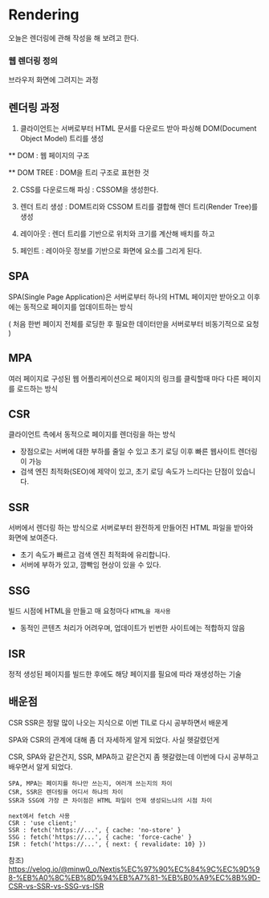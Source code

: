 # Rendering

오늘은 렌더링에 관해 작성을 해 보려고 한다.

### 웹 렌더링 정의

브라우저 화면에 그려지는 과정

## 렌더링 과정

1. 클라이언트는 서버로부터 HTML 문서를 다운로드 받아 파싱해
   DOM(Document Object Model) 트리를 생성

\*\* DOM : 웹 페이지의 구조

\*\* DOM TREE : DOM을 트리 구조로 표현한 것

2. CSS를 다운로드해 파싱 : CSSOM을 생성한다.

3. 렌더 트리 생성 : DOM트리와 CSSOM 트리를 결합해 렌더 트리(Render Tree)를 생성

4. 레이아웃 : 렌더 트리를 기반으로 위치와 크기를 계산해 배치를 하고

5. 페인트 : 레이아웃 정보를 기반으로 화면에 요소를 그리게 된다.

## SPA

SPA(Single Page Application)은 서버로부터 하나의 HTML 페이지만 받아오고 이후에는 동적으로 페이지를 업데이트하는 방식

( 처음 한번 페이지 전체를 로딩한 후 필요한 데이터만을 서버로부터 비동기적으로 요청 )

## MPA

여러 페이지로 구성된 웹 어플리케이션으로 페이지의 링크를 클릭할때 마다 다른 페이지를 로드하는 방식

## CSR

클라이언트 측에서 동적으로 페이지를 렌더링을 하는 방식

- 장점으로는 서버에 대한 부하를 줄일 수 있고 초기 로딩 이후 빠른 웹사이트 렌더링이 가능
- 검색 엔진 최적화(SEO)에 제약이 있고, 초기 로딩 속도가 느리다는 단점이 있습니다.

## SSR

서버에서 렌더링 하는 방식으로 서버로부터 완전하게 만들어진 HTML 파일을 받아와 화면에 보여준다.

- 초기 속도가 빠르고 검색 엔진 최적화에 유리합니다.
- 서버에 부하가 있고, 깜빡임 현상이 있을 수 있다.

## SSG

빌드 시점에 HTML을 만들고 매 요청마다 `HTML을 재사용`

- 동적인 콘텐츠 처리가 어려우며, 업데이트가 빈번한 사이트에는 적합하지 않음

## ISR

정적 생성된 페이지를 빌드한 후에도 해당 페이지를 필요에 따라 재생성하는 기술

## 배운점

CSR SSR은 정말 많이 나오는 지식으로 이번 TIL로 다시 공부하면서 배운게

SPA와 CSR의 관계에 대해 좀 더 자세하게 알게 되었다. 사실 헷갈렸던게

CSR, SPA와 같은건지, SSR, MPA하고 같은건지 좀 헷갈렸는데 이번에 다시 공부하고 배우면서 알게 되었다.

```
SPA, MPA는 페이지를 하나만 쓰는지, 여러개 쓰는지의 차이
CSR, SSR은 렌더링을 어디서 하냐의 차이
SSR과 SSG에 가장 큰 차이점은 HTML 파일이 언제 생성되느냐의 시점 차이
```

```
next에서 fetch 사용
CSR : 'use client;'
SSR : fetch('https://...', { cache: 'no-store' }
SSG : fetch('https://...', { cache: 'force-cache' }
ISR : fetch('https://...', { next: { revalidate: 10} })
```

참조) https://velog.io/@minw0_o/Nextjs%EC%97%90%EC%84%9C%EC%9D%98-%EB%A0%8C%EB%8D%94%EB%A7%81-%EB%B0%A9%EC%8B%9D-CSR-vs-SSR-vs-SSG-vs-ISR

